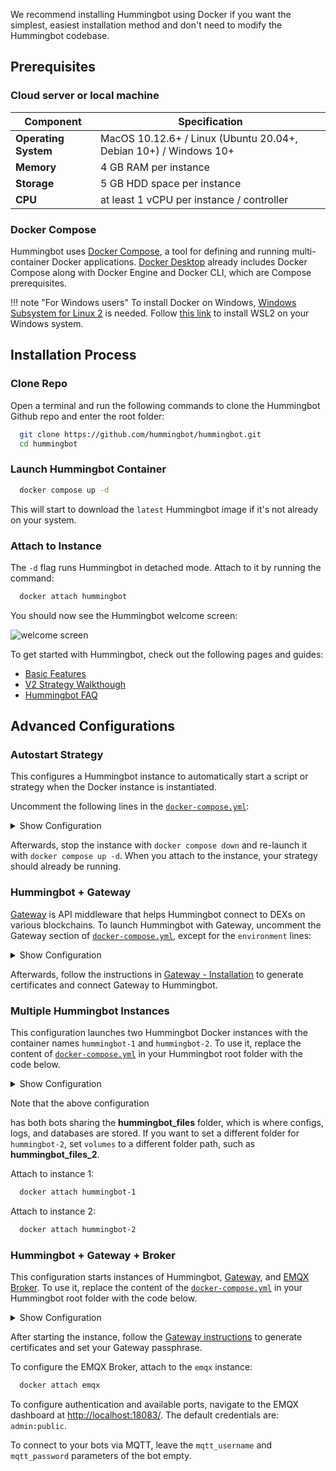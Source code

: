 We recommend installing Hummingbot using Docker if you want the simplest, easiest installation method and don't need to modify the Hummingbot codebase.

## Prerequisites

### Cloud server or local machine

| **Component**      | **Specification**                                     |
|--------------------|-------------------------------------------------------|
| **Operating System** | MacOS 10.12.6+ / Linux (Ubuntu 20.04+, Debian 10+) / Windows 10+ |
| **Memory**         | 4 GB RAM per instance                                 |
| **Storage**        | 5 GB HDD space per instance                           |
| **CPU**            | at least 1 vCPU per instance / controller             |


### Docker Compose

Hummingbot uses [Docker Compose](https://docs.docker.com/compose/), a tool for defining and running multi-container Docker applications. [Docker Desktop](https://www.docker.com/products/docker-desktop/) already includes Docker Compose along with Docker Engine and Docker CLI, which are Compose prerequisites.

!!! note "For Windows users"
    To install Docker on Windows, [Windows Subsystem for Linux 2](https://learn.microsoft.com/en-us/windows/wsl/about) is needed. Follow [this link](https://learn.microsoft.com/en-us/windows/wsl/install) to install WSL2 on your Windows system. 


## Installation Process

### Clone Repo

Open a terminal and run the following commands to clone the Hummingbot Github repo and enter the root folder:

```bash
  git clone https://github.com/hummingbot/hummingbot.git
  cd hummingbot
```

### Launch Hummingbot Container

```bash
  docker compose up -d
```

This will start to download the `latest` Hummingbot image if it's not already on your system. 

### Attach to Instance

The `-d` flag runs Hummingbot in detached mode. Attach to it by running the command:


```bash
  docker attach hummingbot
```

You should now see the Hummingbot welcome screen:

![welcome screen](/assets/img/welcome.png)

To get started with Hummingbot, check out the following pages and guides:

* [Basic Features](/client/)
* [V2 Strategy Walkthough](/v2-strategies/walkthrough/)
* [Hummingbot FAQ](/faq/)

## Advanced Configurations

### Autostart Strategy

This configures a Hummingbot instance to automatically start a script or strategy when the Docker instance is instantiated.

Uncomment the following lines in the [`docker-compose.yml`](https://github.com/hummingbot/hummingbot/blob/master/docker-compose.yml#L27C5-L30C54):

<details>
  <summary>Show Configuration</summary>

  ```yaml
    environment:
      - CONFIG_PASSWORD=a       # Replace "a" with your Hummingbot password
      - CONFIG_FILE_NAME=simple_pmm_example.py    # Replace with your script filename
      - SCRIPT_CONFIG=conf_simple_pmm_example.yaml   # Replace with your script config file (or leave commented)
  ```
</details>

Afterwards, stop the instance with `docker compose down` and re-launch it with `docker compose up -d`. When you attach to the instance, your strategy should already be running.

### Hummingbot + Gateway

[Gateway](/gateway) is API middleware that helps Hummingbot connect to DEXs on various blockchains. To launch Hummingbot with Gateway, uncomment the Gateway section of [`docker-compose.yml`](https://github.com/hummingbot/hummingbot/blob/master/docker-compose.yml#L33), except for the `environment` lines:

<details>
  <summary>Show Configuration</summary>

  ```yaml
    gateway:
      container_name: "gateway"
      image: hummingbot/gateway:latest    
      ports:
        - "15888:15888"
        - "8080:8080"
      volumes:
        - "./gateway_files/conf:/usr/src/app/conf"
        - "./gateway_files/logs:/usr/src/app/logs"
        - "./hummingbot_files/certs:/home/gateway/certs"
      # environment:
      #  - GATEWAY_PASSPHRASE=a
  ```
</details>

Afterwards, follow the instructions in [Gateway - Installation](/gateway/installation) to generate certificates and connect Gateway to Hummingbot.

### Multiple Hummingbot Instances

This configuration launches two Hummingbot Docker instances with the container names `hummingbot-1` and `hummingbot-2`. To use it, replace the content of [`docker-compose.yml`](https://github.com/hummingbot/hummingbot/blob/master/docker-compose.yml) in your Hummingbot root folder with the code below.

<details>
  <summary>Show Configuration</summary>

  ```yaml
  services:
    hummingbot-1:
      container_name: hummingbot-1
      image: hummingbot/hummingbot:latest
      volumes:
        - "./hummingbot_files/conf:/home/hummingbot/conf"
        - "./hummingbot_files/conf/connectors:/home/hummingbot/conf/connectors"
        - "./hummingbot_files/conf/strategies:/home/hummingbot/conf/strategies"
        - "./hummingbot_files/logs:/home/hummingbot/logs"
        - "./hummingbot_files/data:/home/hummingbot/data"
        - "./hummingbot_files/scripts:/home/hummingbot/scripts"
        - "./hummingbot_files/certs:/home/hummingbot/certs"
      # environment:
      #   - CONFIG_PASSWORD=a
      logging:
        driver: "json-file"
        options:
            max-size: "10m"
            max-file: "5"
      tty: true
      stdin_open: true
      network_mode: host

    hummingbot-2:
      container_name: hummingbot-2
      image: hummingbot/hummingbot:latest
      volumes:
        - "./hummingbot_files/conf:/home/hummingbot/conf"
        - "./hummingbot_files/conf/connectors:/home/hummingbot/conf/connectors"
        - "./hummingbot_files/conf/strategies:/home/hummingbot/conf/strategies"
        - "./hummingbot_files/logs:/home/hummingbot/logs"
        - "./hummingbot_files/data:/home/hummingbot/data"
        - "./hummingbot_files/scripts:/home/hummingbot/scripts"
        - "./hummingbot_files/certs:/home/hummingbot/certs"
      # environment:
      #   - CONFIG_PASSWORD=a
      logging:
        driver: "json-file"
        options:
          max-size: "10m"
          max-file: "5"
      tty: true
      stdin_open: true
      network_mode: host
  ```
</details>

Note that the above configuration

 has both bots sharing the **hummingbot_files** folder, which is where configs, logs, and databases are stored. If you want to set a different folder for `hummingbot-2`, set `volumes` to a different folder path, such as **hummingbot_files_2**.

Attach to instance 1:

```bash
  docker attach hummingbot-1
```


Attach to instance 2:


```bash
  docker attach hummingbot-2
```

### Hummingbot + Gateway + Broker

This configuration starts instances of Hummingbot, [Gateway](/gateway/), and [EMQX Broker](/installation/broker/). To use it, replace the content of the [`docker-compose.yml`](https://github.com/hummingbot/hummingbot/blob/master/docker-compose.yml) in your Hummingbot root folder with the code below.

<details>
  <summary>Show Configuration</summary>

  ```yaml
  services:
    hummingbot:
      container_name: "hummingbot"
      image: hummingbot/hummingbot:latest
      volumes:
        - "./hummingbot_files/conf:/conf"
        - "./hummingbot_files/conf/connectors:/conf/connectors"
        - "./hummingbot_files/conf/strategies:/conf/strategies"
        - "./hummingbot_files/logs:/logs"
        - "./hummingbot_files/data:/data"
        - "./hummingbot_files/scripts:/scripts"
        - "./hummingbot_files/certs:/certs"
      # environment:
      #   - CONFIG_PASSWORD=a
      logging:
        driver: "json-file"
        options:
            max-size: "10m"
            max-file: "5"
      tty: true
      stdin_open: true
      network_mode: host

    gateway:
      container_name: "gateway"
      image: hummingbot/gateway:latest
      ports:
        - "15888:15888"
        - "8080:8080"
      volumes:
        - "./gateway_files/conf:/usr/src/app/conf"
        - "./gateway_files/logs:/usr/src/app/logs"
        - "./hummingbot_files/certs:/home/gateway/certs"
      # environment:
      #   - GATEWAY_PASSPHRASE=a

    emqx:
      container_name: "emqx"
      image: emqx:5
      restart: unless-stopped
      environment:
        - EMQX_NAME=emqx
        - EMQX_LOADED_PLUGINS="emqx_recon,emqx_retainer,emqx_management,emqx_dashboard"
      volumes:
        - emqx-data:/opt/emqx/data
        - emqx-log:/opt/emqx/log
        - emqx-etc:/opt/emqx/etc
      ports:
        - "1883:1883"  # mqtt:tcp
        - "8883:8883"  # mqtt:tcp:ssl
        - "8083:8083"  # mqtt:ws
        - "8084:8084"  # mqtt:ws:ssl
        - "8081:8081"  # http:management
        - "18083:18083"  # http:dashboard
        - "61613:61613"  # web-stomp gateway
      healthcheck:
        test: ["CMD", "/opt/emqx/bin/emqx_ctl", "status"]
        interval: 5s
        timeout: 25s
        retries: 5

  volumes:
    emqx-data: {}
    emqx-log: {}
    emqx-etc: {}
  ```
</details>

After starting the instance, follow the [Gateway instructions](/gateway/installation/) to generate certificates and set your Gateway passphrase.

To configure the EMQX Broker, attach to the `emqx` instance:


```bash
  docker attach emqx
```

To configure authentication and available ports, navigate to the EMQX dashboard at <http://localhost:18083/>. The default credentials are: `admin:public`.

To connect to your bots via MQTT, leave the `mqtt_username` and `mqtt_password` parameters of the bot empty.

